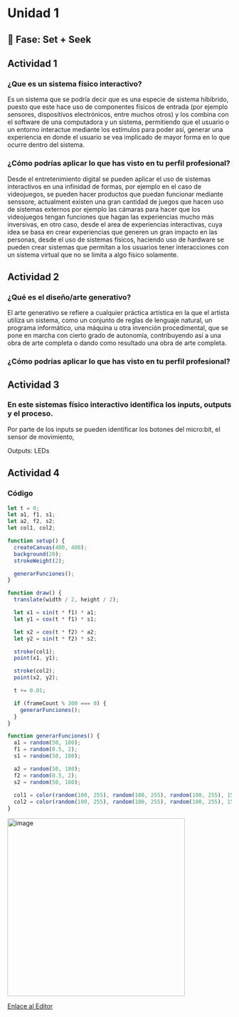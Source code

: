 # Unidad 1

## 🔎 Fase: Set + Seek

## Actividad 1
### ¿Que es un sistema físico interactivo?

Es un sistema que se podría decir que es una especie de sistema hibíbrido, puesto que este hace uso de componentes físicos de entrada (por ejemplo sensores, dispositivos electrónicos, entre muchos otros) y los combina con el software de una computadora y un sistema, permitiendo que el usuario o un entorno interactue mediante los estímulos para poder así, generar una experiencia en donde el usuario se vea implicado de mayor forma en lo que ocurre dentro del sistema.

### ¿Cómo podrías aplicar lo que has visto en tu perfil profesional?

Desde el entretenimiento digital se pueden aplicar el uso de sistemas interactivos en una infinidad de formas, por ejemplo en el caso de videojuegos, se pueden hacer productos que puedan funcionar mediante senssore, actualment existen una gran cantidad de juegos que hacen uso de sistemas externos por ejemplo las cámaras para hacer que los videojuegos tengan funciones que hagan las experiencias mucho más inversivas, en otro caso, desde el area de experiencias interactivas, cuya idea se basa en crear experiencias que generen un gran impacto en las personas, desde el uso de sistemas físicos, haciendo uso de hardware se pueden crear sistemas que permitan a los usuarios tener interacciones con un sistema virtual que no se limita a algo físico solamente.

## Actividad 2

### ¿Qué es el diseño/arte generativo?
El arte generativo se refiere a cualquier práctica artística en la que el artista utiliza un sistema, como un conjunto de reglas de lenguaje natural, un programa informático, una máquina u otra invención procedimental, que se pone en marcha con cierto grado de autonomía, contribuyendo así a una obra de arte completa o dando como resultado una obra de arte completa.

### ¿Cómo podrías aplicar lo que has visto en tu perfil profesional?



## Actividad 3


### En este sistemas físico interactivo identifica los inputs, outputs y el proceso.

Por parte de los inputs se pueden identificar los botones del micro:bit, el sensor de movimiento, 

Outputs: LEDs


## Actividad 4

### Código

```js
let t = 0;
let a1, f1, s1;
let a2, f2, s2;
let col1, col2;

function setup() {
  createCanvas(400, 400);
  background(20);
  strokeWeight(2);

  generarFunciones();
}

function draw() {
  translate(width / 2, height / 2);

  let x1 = sin(t * f1) * a1;
  let y1 = cos(t * f1) * s1;

  let x2 = cos(t * f2) * a2;
  let y2 = sin(t * f2) * s2;

  stroke(col1);
  point(x1, y1);

  stroke(col2);
  point(x2, y2);

  t += 0.01;

  if (frameCount % 300 === 0) {
    generarFunciones();
  }
}

function generarFunciones() {
  a1 = random(50, 180);
  f1 = random(0.5, 2);
  s1 = random(50, 180);

  a2 = random(50, 180);
  f2 = random(0.5, 2);
  s2 = random(50, 180);
  
  col1 = color(random(100, 255), random(100, 255), random(100, 255), 150);
  col2 = color(random(100, 255), random(100, 255), random(100, 255), 150);
}
```

<img width="399" height="399" alt="image" src="https://github.com/user-attachments/assets/892e9165-fae1-4d37-b077-7049b89c6570" />

[Enlace al Editor](https://editor.p5js.org/KiwisCas/sketches/EFciMr1Fk)
